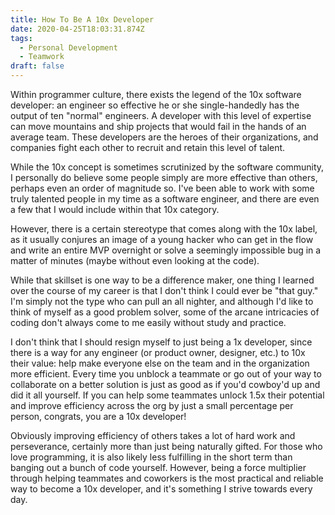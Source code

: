 ```yaml
---
title: How To Be A 10x Developer
date: 2020-04-25T18:03:31.874Z
tags:
  - Personal Development
  - Teamwork
draft: false
---
```

Within programmer culture, there exists the legend of the 10x software developer: an engineer so effective he or she single-handedly has the output of ten "normal" engineers.  A developer with this level of expertise can move mountains and ship projects that would fail in the hands of an average team.  These developers are the heroes of their organizations, and companies fight each other to recruit and retain this level of talent.

While the 10x concept is sometimes scrutinized by the software community, I personally do believe  some people simply are more effective than others, perhaps even an order of magnitude so.  I've been able to work with some truly talented people in my time as a software engineer, and there are even a few that I would include within that 10x category.  

However, there is a certain stereotype that comes along with the 10x label, as it usually conjures an image of a young hacker who can get in the flow and write an entire MVP overnight or solve a seemingly impossible bug in a matter of minutes (maybe without even looking at the code).  

While that skillset is one way to be a difference maker, one thing I learned over the course of my career is that I don't think I could ever be "that guy."  I'm simply not the type who can pull an all nighter, and although I'd like to think of myself as a good problem solver, some of the arcane intricacies of coding don't always come to me easily without study and practice.

I don't think that I should resign myself to just being a 1x developer, since there is a way for any engineer (or product owner, designer, etc.) to 10x their value: help make everyone else on the team and in the organization more efficient.  Every time you unblock a teammate or go out of your way to collaborate on a better solution is just as good as if you'd cowboy'd up and did it all yourself.  If you can help some teammates unlock 1.5x their potential and improve efficiency across the org by just a small percentage per person, congrats, you are a 10x developer!

Obviously improving efficiency of others takes a lot of hard work and perseverance, certainly more than just being naturally gifted.  For those who love programming, it is also likely less fulfilling in the short term than banging out a bunch of code yourself.  However, being a force multiplier through helping teammates and coworkers is the most practical and reliable way to become a 10x developer, and it's something I strive towards every day.
